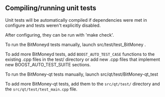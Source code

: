 Compiling/running unit tests
------------------------------------

Unit tests will be automatically compiled if dependencies were met in configure
and tests weren't explicitly disabled.

After configuring, they can be run with 'make check'.

To run the BitMoneyd tests manually, launch src/test/test_BitMoney .

To add more BitMoneyd tests, add `BOOST_AUTO_TEST_CASE` functions to the existing
.cpp files in the test/ directory or add new .cpp files that
implement new BOOST_AUTO_TEST_SUITE sections.

To run the BitMoney-qt tests manually, launch src/qt/test/BitMoney-qt_test

To add more BitMoney-qt tests, add them to the `src/qt/test/` directory and
the `src/qt/test/test_main.cpp` file.
